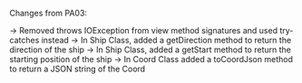 Changes from PA03:

-> Removed throws IOException from view method signatures and used try-catches instead
-> In Ship Class, added a getDirection method to return the direction of the ship
-> In Ship Class, added a getStart method to return the starting position of the ship
-> In Coord Class added a toCoordJson method to return a JSON string of the Coord
